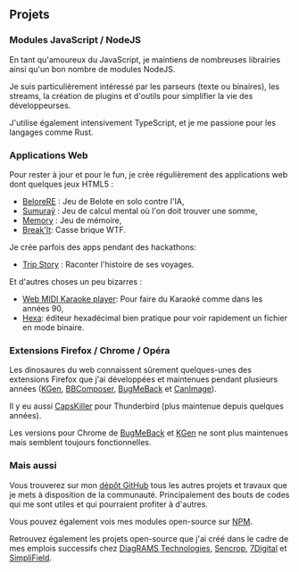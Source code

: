 <!--VarStream
title=Mes projets
description=Découvrez tous les projets que je mène et qui touchent de près ou de loin au développement web.
shortTitle=Projets
shortDesc=Découvrez mes divers projets
keywords.+=JavaScript
keywords.+=développeur
keywords.+=Nicolas
keywords.+=Froidure
keywords.+=projets
keywords.+=développement
keywords.+=web
lang=fr
location=FR
-->

## Projets

### Modules JavaScript / NodeJS

En tant qu'amoureux du JavaScript, je maintiens de nombreuses librairies ainsi
qu'un bon nombre de modules NodeJS.

Je suis particulièrement intéressé par les parseurs (texte ou binaires), les
streams, la création de plugins et d'outils pour simplifier la vie des
développeurses.

J'utilise également intensivement TypeScript, et je me passione pour les
langages comme Rust.

### Applications Web

Pour rester à jour et pour le fun, je crée régulièrement des applications web
dont quelques jeux HTML5 :

- [BeloreRE](https://belote.insertafter.com/) : Jeu de Belote en solo contre
  l'IA,
- [Sumuraÿ](http://sumuray.insertafter.com/) : Jeu de calcul mental où l'on doit
  trouver une somme,
- [Memory](http://memory.insertafter.com/) : Jeu de mémoire,
- [Break'It](https://breakit.insertafter.com/): Casse brique WTF.

Je crée parfois des apps pendant des hackathons:

- [Trip Story](https://github.com/nfroidure/TripStory) : Raconter l'histoire de
  ses voyages.

Et d'autres choses un peu bizarres :

- [Web MIDI Karaoke player](https://karaoke.insertafter.com/): Pour faire du
  Karaoké comme dans les années 90,
- [Hexa](https://hexa.insertafter.com/): éditeur hexadécimal bien pratique pour
  voir rapidement un fichier en mode binaire.

### Extensions Firefox / Chrome / Opéra

Les dinosaures du web connaissent sûrement quelques-unes des extensions Firefox
que j'ai développées et maintenues pendant plusieurs années
([KGen](https://github.com/nfroidure/KGen),
[BBComposer](https://github.com/nfroidure/BBComposer),
[BugMeBack](https://github.com/nfroidure/BugMeBack) et
[CanImage](https://github.com/nfroidure/CanImage)).

Il y eu aussi
[CapsKiller](https://addons.mozilla.org/thunderbird/addon/caps-killer/) pour
Thunderbird (plus maintenue depuis quelques années).

Les versions pour Chrome de
[BugMeBack](https://chrome.google.com/webstore/detail/bugmeback/hgmagcomobmjhaomdoihiggpdekaehmg?hl=fr)
et
[KGen](https://chrome.google.com/webstore/detail/kgen/jkpcelefglapiahikhocfdcigfpaagcl?hl=fr)
ne sont plus maintenues mais semblent toujours fonctionnelles.

### Mais aussi

Vous trouverez sur mon [dépôt GitHub](http://github.com/nfroidure) tous les
autres projets et travaux que je mets à disposition de la communauté.
Principalement des bouts de codes qui me sont utiles et qui pourraient profiter
à d'autres.

Vous pouvez également vois mes modules open-source sur
[NPM](https://www.npmjs.org/~nfroidure 'Voir mon profil NPM').

Retrouvez également les projets open-source que j'ai créé dans le cadre de mes
emplois successifs chez
[DiagRAMS Technologies](https://github.com/DiagRAMS-Technologies),
[Sencrop](https://github.com/Sencrop), [7Digital](https://github.com/7Digital)
et [SimpliField](https://github.com/SimpliField).
